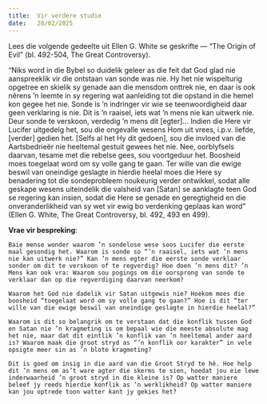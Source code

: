 ```yaml
---
title:  Vir verdere studie
date:   28/02/2025
---
```


Lees die volgende gedeelte uit Ellen G. White se geskrifte — “The Origin of Evil” (bl. 492-504, The Great Controversy).

“Niks word in die Bybel so duidelik geleer as die feit dat God glad nie aanspreeklik vir die ontstaan van sonde was nie. Hy het nie wispelturig opgetree en skielik sy genade aan die mensdom onttrek nie, en daar is ook nêrens ’n leemte in sy regering wat aanleiding tot die opstand in die hemel kon gegee het nie. Sonde is ’n indringer vir wie se teenwoordigheid daar geen verklaring is nie. Dit is ’n raaisel, iets wat ’n mens nie kan uitwerk nie. Deur sonde te verskoon, verdedig ’n mens dit [egter]… Indien die Here vir Lucifer uitgedelg het, sou die ongevalle wesens Hom uit vrees, i.p.v. liefde, [verder] gedien het. [Selfs al het Hy dit gedoen], sou die invloed van die Aartsbedrieër nie heeltemal gestuit gewees het nie. Nee, oorblyfsels daarvan, tesame met die rebelse gees, sou voortgeduur het. Boosheid moes toegelaat word om sy volle gang te gaan. Ter wille van die ewige beswil van oneindige geslagte in hierdie heelal moes die Here sy benadering tot die sondeprobleem noukeurig verder ontwikkel, sodat alle geskape wesens uiteindelik die valsheid van [Satan] se aanklagte teen God se regering kan insien, sodat die Here se genade en geregtigheid en die onveranderlikheid van sy wet vir ewig bo verdenking geplaas kan word” (Ellen G. White, The Great Controversy, bl. 492, 493 en 499).

**Vrae vir bespreking**:

`Baie mense wonder waarom ’n sondelose wese soos Lucifer die eerste maal gesondig het. Waarom is sonde so “’n raaisel, iets wat ’n mens nie kan uitwerk nie?” Kan ’n mens egter die eerste sonde verklaar sonder om dit te verskoon of te regverdig? Hoe doen ’n mens dit? ’n Mens kan ook vra: Waarom sou pogings om die oorsprong van sonde te verklaar dan op die regverdiging daarvan neerkom?`

`Waarom het God nie dadelik vir Satan uitgewis nie? Hoekom moes die boosheid “toegelaat word om sy volle gang te gaan?” Hoe is dit “ter wille van die ewige beswil van oneindige geslagte in hierdie heelal?”`

`Waarom is dit so belangrik om te verstaan dat die konflik tussen God en Satan nie ’n kragmeting is om bepaal wie die meeste absolute mag het nie, maar dat dit eintlik ’n konflik van ’n heeltemal ander aard is? Waarom maak die groot stryd as “’n konflik oor karakter” in vele opsigte meer sin as ’n blote kragmeting?`

`Dit is goed om insig in die aard van die Groot Stryd te hê. Hoe help dit ’n mens om as’t ware agter die skerms te sien, hoedat jou eie lewe inderwaarheid ’n groot stryd in die kleine is? Op watter maniere beleef jy reeds hierdie konflik as ’n werklikheid? Op watter maniere kan jou optrede toon watter kant jy gekies het?`